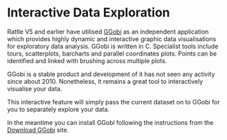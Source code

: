 # Interactive Data Exploration

Rattle V5 and earlier have utilised [GGobi](http://ggobi.org/) as an
independent application which provides highly dynamic and interactive
graphic data visualisations for exploratory data analysis. GGobi is
written in C.  Specialist tools include tours, scatterplots, barcharts
and parallel coordinates plots. Points can be identified and linked
with brushing across multiple plots.

GGobi is a stable product and development of it has not seen any
activity since about 2010. Nonetheless, it remains a great tool to
interactively visualise your data.

This interactive feature will simply pass the current dataset on to
GGobi for you to separately explore your data.

In the meantime you can install GGobi following the instructions from
the [Download GGobi](http://ggobi.org/downloads/index.html) site.
